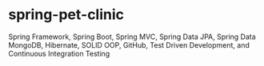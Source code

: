 # spring-pet-clinic

Spring Framework, Spring Boot, Spring MVC, Spring Data JPA, Spring Data MongoDB, Hibernate, SOLID
OOP, GitHub, Test Driven Development, and Continuous Integration Testing
